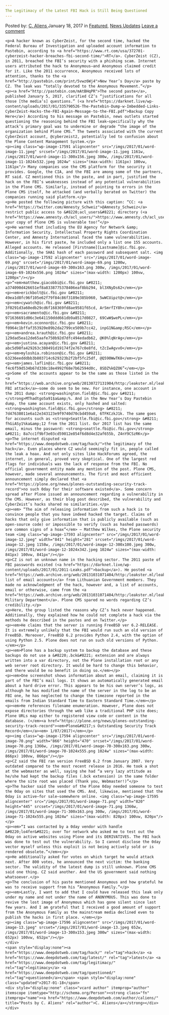 ```yaml
---
The Legitimacy of the Latest FBI Hack is Still Being Questioned
---
```

<article class="post-listing post-17577 post type-post status-publish format-standard has-post-thumbnail hentry  tag-hack tag-latest tag-legitimacy tag-questioned">
    <div class="post-inner">
        <span>Posted by: <a href="https://www.deepdotweb.com/author/caliens/" title="">C. Aliens </a></span>
    <span>January 18, 2017</span>
    <span>in <a href="https://www.deepdotweb.com/category/deepdot-news/" rel="category tag">Featured</a>, <a href="https://www.deepdotweb.com/category/news-updates/" rel="category tag">News Updates</a></span>
    <span><a href="https://www.deepdotweb.com/2017/01/18/legitimacy-latest-fbi-hack-still-questioned/#respond">Leave a comment</a></span>
    </p>
    <div class="clear"></div>
    
    <p>A hacker known as CyberZeist, for the second time, hacked the Federal Bureau of Investigation and uploaded account information to Pastebin, according to <a href="https://www.rt.com/usa/372701-cyberzeist-hacker-breaches-fbi-second-time/">RT</a>. CyberZeist (CZ), in 2011, breached the FBI’s security with a phishing scam. Internet users attributed the hack to Anonymous—and Anonymous claimed credit for it. Like the 2011 occurrence, Anonymous received lots of attention, thanks to the <a href="http://pastebin.com/print/5vwz6Wj4">New Year’s Day</a> paste by CZ. The leak was “totally devoted to the Anonymous Movement.”</p>
    <p><a href="http://pastebin.com/mAtBHqPR">The second paste</a>, published January 5, 2017, clarified CZ’s “justifications for all those [the media’s] questions.” (<a href="https://darknet.live/wp-content/uploads/2017/01/335790526-The-Pastebin-Dump-w-Imbedded-Links-CyberZeist-Hacks-the-FBI-Again-Message-to-the-FBI.pdf">Backup Copy Here</a>) According to his message on Pastebin, news outlets started questioning the reasoning behind the FBI leak—specifically why the attack’s primary goal was to undermine or degrade “the image of the organization behind Plone CMS.” The tweets associated with the current CyberZeist account, @cyberzeist2, potentially led to confusion about the Plone Content Management System.</p>
    <p><img class="wp-image-17591 aligncenter" src="/imgs/2017/01/word-image-11.jpeg" srcset="/imgs/2017/01/word-image-11.jpeg 1161w, /imgs/2017/01/word-image-11-300x156.jpeg 300w, /imgs/2017/01/word-image-11-1024x532.jpeg 1024w" sizes="(max-width: 1161px) 100vw, 1161px"/> Many companies use the CMS platform for the security it provides. Google, the CIA, and the FBI are among some of the partners, RT said. CZ mentioned this in the paste, and in part, justified the hack on the FBI’s weaknesses instead of any potential vulnerabilities in the Plone CMS. Similarly, instead of pointing to errors in the Plone CMS itself, he attacked (and verbally berated on Twitter) the companies running said platform.</p>
    <p>He posted the following picture with this caption: “CC: <a href="https://twitter.com/Amnesty_Schweiz">@Amnesty_Schweiz</a> restrict public access to &#8220;acl_users&#8221; directory (<a href="https://www.amnesty.ch/acl_users/">https://www.amnesty.ch/acl_users/</a>), your copy of Plone CMS is vulnerable too!”</p>
    <p>He warned that including the EU Agency for Network &amp; Information Security, Intellectual Property Rights Coordination Center, and Amnesty International faced the same vulnerabilities. However, in his first paste, he included only a list one 155 accounts. Alleged accounts. He released [Firstname][Lastname]@ic.fbi.gov. Additionally, the SHA1 hash of each password and subsequent salt. <img class="wp-image-17592 aligncenter" src="/imgs/2017/01/word-image-69.png" srcset="/imgs/2017/01/word-image-69.png 1200w, /imgs/2017/01/word-image-69-300x163.png 300w, /imgs/2017/01/word-image-69-1024x556.png 1024w" sizes="(max-width: 1200px) 100vw, 1200px"/></p>
    <p>“<em>matthew.giacobbi@ic.fbi.gov &#8211; a374090d426651ef8a8338775378406eaf8bb294, bl3XNyDs62</em></p>
    <p><em>erickbolt@ic.fbi.gov &#8211; 49ea1d8fc96f105e62f79f84c86f3189e385b960, 5wWCUipzt@</em></p>
    <p><em>cywatch@ic.fbi.gov &#8211; 3f0291d3a60edb29cd6f168369fd8ae9581f65cd, ArSmrfIY8h</em></p>
    <p><em>sacramento@ic.fbi.gov &#8211; 971636691d06c3e641150ddd661db9a8517d0827, 69CwW$wePL</em></p>
    <p><em>kevin.oconnor@ic.fbi.gov &#8211; f0964c1bffaf353920e89b2da2799ce509b7cc42, inpG1N&amp;RSC</em></p>
    <p><em>andrea.krauth@ic.fbi.gov &#8211; 129dad5ea12de65aafe750b92d7dfc494edadb62, @K0%lqNrAg</em></p>
    <p><em>justina.acayan@ic.fbi.gov &#8211; abc5d98fa429263c380491d19174f2e767c0e8fd, tZcIwAgvvO</em></p>
    <p><em>myloshia.robinson@ic.fbi.gov &#8211; 63236eedddbb3b803714c629323b2f2bf5fc25df, @Q590WwTK8</em></p>
    <p><em>james.laflin@ic.fbi.gov &#8211; f4c6f59d534b67d338c18e4992f68e7b62594d0c, 8SDZ%kQZO6”</em></p>
    <p>Some of the accounts appear to be the same as those listed in the <a href="https://web.archive.org/web/20130727131904/http:/leakster.ml/leaks/fbimail.txt">2011 FBI attack</a>—some do seem to be new. For instance, one account in the 2011 dump: <strong>washington.field@ic.fbi.gov &#8211; </strong>MThadtgo5a91$a&amp;%. And in the New Year’s Day Pastebin dump, the same account exists, only hashed and salted: <strong>washington.field@ic.fbi.gov</strong> &#8211; 7d47638011e6a12e343123e9f9740d70cbd459a8, 6TFKCzkJ1k. The same goes for accounts such as <strong>Seattle.fbi@ic.fbi.gov</strong> &#8211; fhGiASy1%ka&amp;12 from the 2011 list. Our 2017 list has the same email, minus the password: <strong>seattle.fbi@ic.fbi.gov</strong> &#8211; 8a7cc1f9bf3e03cd59012e854f6d8d4e32af655b, Z4nY9CSzRK</p>
    <p>The internet disputed <a href="https://www.deepdotweb.com/tag/hack/">the legitimacy of the hack</a>. Even places where CZ would seemingly fit in, people called the leak a hoax. And not only sites like HackForums agreed, the internet, in general, proved very skeptical. One of the largest red flags for individuals was the lack of response from the FBI. No official government entity made any mention of the post. Plone CMS, however, made several announcements. The first and most efficient announcement simply declared that <a href="https://plone.org/news/plones-outstanding-security-track-record">no such 0day for their software existed</a>. Some concern spread after Plone issued an announcement regarding a vulnerability in the CMS. However, as their blog post described, the vulnerability and CyberZeist’s hacks shared no similarities.</p>
    <p><em> “The aim of releasing information from such a hack is to convince people that you have indeed hacked the target. Claims of hacks that only give information that is publicly available (such as open-source code) or impossible to verify (such as hashed passwords) are common signs of a hoax”</em> – Matthew Wilkes, the Plone security team <img class="wp-image-17593 aligncenter" src="/imgs/2017/01/word-image-12.jpeg" width="841" height="281" srcset="/imgs/2017/01/word-image-12.jpeg 1158w, /imgs/2017/01/word-image-12-300x100.jpeg 300w, /imgs/2017/01/word-image-12-1024x342.jpeg 1024w" sizes="(max-width: 841px) 100vw, 841px"/></p>
    <p>CZ is not an unknown name in the hacking sector. The 2011 paste of FBI passwords existed (<a href="https://darknet.live/wp-content/uploads/2017/01/2011-Leaks.pdf">backup</a>). He posted <a href="https://web.archive.org/web/20131031071404/http:/leakster.ml/leaks/lithcourt.txt">a list of email accounts</a> from Lithuanian Government members. They made no acknowledgment of the hack, however and, a list of accounts, email or otherwise, came from the <a href="https://web.archive.org/web/20131031071404/http:/leakster.ml/leaks/lithcourt.txt">Washington Military Department</a>. Plone CMS spared no words regarding CZ’s credibility.</p>
    <p>Here, the group listed the reasons why CZ’s hack never happened. Additionally, they explained how he could not complete a hack via the methods he described in the pastes and on Twitter.</p>
    <p><em>He claims that the server is running FreeBSD ver 6.2-RELEASE. It is extremely unlikely that the FBI would run such an old version of FreeBSD. Moreover, FreeBSD 6.2 provides Python 2.4, with the option of using Python 2.5. Plone does not run on such old versions of Python.</em></p>
    <p><em>Plone has a backup system to backup the database and these backups do not use a &#8220;.bck&#8221; extension and are always written into a var directory, not the Plone installation root or any web server root directory. It would be hard to change this behavior, and there would be no benefit in doing so.</em></p>
    <p><em>One screenshot shows information about an email, claiming it is part of the FBI’s mail logs. It shows an automatically generated email about a hard drive error. This appears to be his own server’s logs, as although he has modified the name of the server in the log to be an FBI one, he has neglected to change the timezone reported in the emails from Indian Standard Time to Eastern Standard Time.</em></p>
    <p><em>He references filename enumeration. However, Plone does not expose directories through the web like a traditional PHP site does; Plone URLs map either to registered view code or content in the database. (</em><a href="https://plone.org/news/plones-outstanding-security-track-record"><em>Plone&#8217;s Outstanding Security Track Record</em></a><em> 1/07/2017)</em></p>
    <p><img class="wp-image-17594 aligncenter" src="/imgs/2017/01/word-image-70.png" width="866" height="470" srcset="/imgs/2017/01/word-image-70.png 1366w, /imgs/2017/01/word-image-70-300x163.png 300w, /imgs/2017/01/word-image-70-1024x555.png 1024w" sizes="(max-width: 866px) 100vw, 866px"/></p>
    <p>CZ said the FBI ran version FreeBSD 6.2 from January 2007. Very outdated compared to the most recent release in 2016. He took a shot at the webmaster as well, saying she had “a very lazy attitude as he/she had kept the backup files (.bck extension) in the same folder where the site root was placed (Thank you, Webmaster!)”</p>
    <p>The hacker said the vendor of the Plone 0day needed someone to test the 0day on sites that used the CMS. And, likewise, mentioned that the 0day is active—for sale—somewhere online. <img class="wp-image-17595 aligncenter" src="/imgs/2017/01/word-image-71.png" width="820" height="445" srcset="/imgs/2017/01/word-image-71.png 1366w, /imgs/2017/01/word-image-71-300x163.png 300w, /imgs/2017/01/word-image-71-1024x555.png 1024w" sizes="(max-width: 820px) 100vw, 820px"/></p>
    <p><em>“I was contacted by a 0day vendor with handle &#8220;lo4fer&#8221; over Tor network who asked me to test out the 0day on active websites using Plone and its DERIVATIVES. The FBI hack was done to test out the vulnerability. So I cannot disclose the 0day vector myself unless this exploit is not being actively sold or is rendered obsolete.”</em></p>
    <p>He additionally asked for votes on which target he would attack next. After 800 votes, he announced the next victim: the banking sector. The validity of the latest dump is still unknown. Plone CMS said one thing. CZ said another. And the US government said nothing whatsoever.</p>
    <p>The conclusion of his paste mentioned Anonymous and how grateful he was to receive support from his “Anonymous Family.”</p>
    <p><em>Lastly, I want to add that I could have released this leak only under my name and not under the name of ANONYMOUS. This was done to revive the lost image of Anonymous which has gone silent since last few years. And I am grateful that I received a good amount of support from the Anonymous Family as the mainstream media declined even to publish the hacks in first place. </em></p>
    <p><img class="wp-image-17596 aligncenter" src="/imgs/2017/01/word-image-13.jpeg" srcset="/imgs/2017/01/word-image-13.jpeg 652w, /imgs/2017/01/word-image-13-300x153.jpeg 300w" sizes="(max-width: 652px) 100vw, 652px"/></p>
    </div>
    <span style="display:none"><a href="https://www.deepdotweb.com/tag/hack/" rel="tag">hack</a> <a href="https://www.deepdotweb.com/tag/latest/" rel="tag">latest</a> <a href="https://www.deepdotweb.com/tag/legitimacy/" rel="tag">legitimacy</a> <a href="https://www.deepdotweb.com/tag/questioned/" rel="tag">questioned</a></span> <span style="display:none" class="updated">2017-01-18</span>
    <div style="display:none" class="vcard author" itemprop="author" itemscope itemtype="http://schema.org/Person"><strong class="fn" itemprop="name"><a href="https://www.deepdotweb.com/author/caliens/" title="Posts by C. Aliens" rel="author">C. Aliens</a></strong></div>
    </div>
</article>

